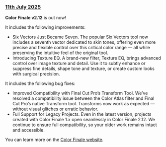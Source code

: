 ### [11th July 2025](/news/20250711)

**Color Finale v2.12** is out now!

It includes the following improvements:

- Six Vectors Just Became Seven. The popular Six Vectors tool now includes a seventh vector dedicated to skin tones, offering even more precise and flexible control over this critical color range — all while preserving the intuitive feel of the original tool.
- Introducing Texture EQ. A brand-new filter, Texture EQ, brings advanced control over image texture and detail. Use it to subtly enhance or suppress fine details, shape tone and texture, or create custom looks with surgical precision.

It includes the following bug fixes:

- Improved Compatibility with Final Cut Pro’s Transform Tool. We’ve resolved a compatibility issue between the Color Atlas filter and Final Cut Pro’s native Transform tool. Transforms now work as expected — without visual glitches or erratic behavior.
- Full Support for Legacy Projects. Even in the latest version, projects created with Color Finale 1.x open seamlessly in Color Finale 2.12. We continue to ensure full compatibility, so your older work remains intact and accessible.

You can learn more on the [Color Finale website](https://colorfinale.com).